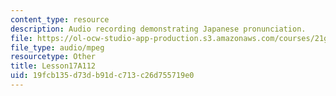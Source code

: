 ```yaml
---
content_type: resource
description: Audio recording demonstrating Japanese pronunciation.
file: https://ol-ocw-studio-app-production.s3.amazonaws.com/courses/21g-504-japanese-iv-spring-2009/19fcb135d73db91dc713c26d755719e0_Lesson17A112.mp3
file_type: audio/mpeg
resourcetype: Other
title: Lesson17A112
uid: 19fcb135-d73d-b91d-c713-c26d755719e0
---
```

